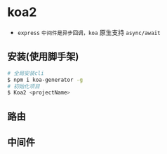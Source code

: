 # koa2

- `express` `中间件是异步回调，koa` 原生支持 `async/await`


## 安装(使用脚手架)
```bash
# 全局安装cli
$ npm i koa-generator -g
# 初始化项目
$ Koa2 <projectName>
```

## 路由

## 中间件